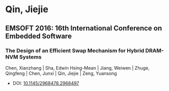 # Qin, Jiejie

## EMSOFT 2016: 16th International Conference on Embedded Software

### The Design of an Efficient Swap Mechanism for Hybrid DRAM-NVM Systems
Chen, Xianzhang | Sha, Edwin Hsing-Mean | Jiang, Weiwen | Zhuge, Qingfeng | Chen, Junxi | Qin, Jiejie | Zeng, Yuansong
* DOI: [10.1145/2968478.2968497](https://doi.org/10.1145/2968478.2968497)

